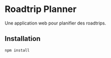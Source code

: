 # Roadtrip Planner

Une application web pour planifier des roadtrips.

## Installation

```sh
npm install